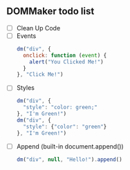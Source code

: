 ## DOMMaker todo list
  * [ ] Clean Up Code
  * [ ] Events
    ```js
    dm("div", {
      onclick: function (event) {
        alert("You Clicked Me!")
      }
    }, "Click Me!")
    ```
  * [ ] Styles
    ```js
    dm("div", {
      "style": "color: green;"
    }, "I'm Green!")
    dm("div", {
      "style": {"color": "green"}
    }, "I'm Green!")
    ```
  * [ ] Append (built-in document.append())
    ```js
    dm("div", null, "Hello!").append()
    ```
